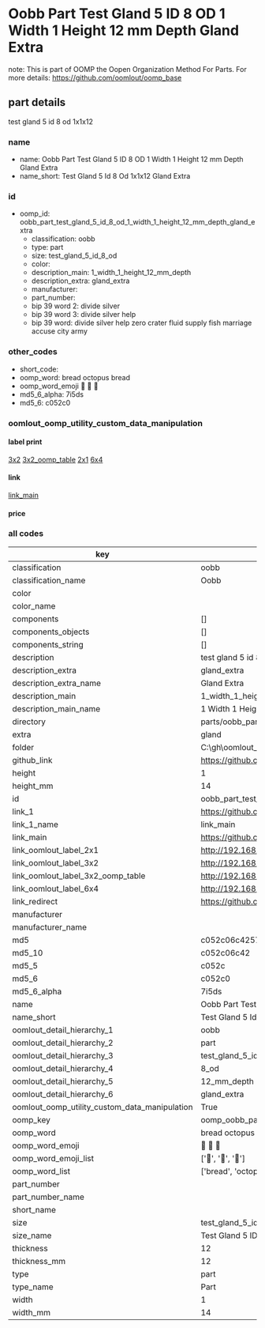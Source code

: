 # Oobb Part Test Gland 5 ID 8 OD 1 Width 1 Height 12 mm Depth Gland Extra  

note: This is part of OOMP the Oopen Organization Method For Parts. For more details: https://github.com/oomlout/oomp_base

##  part details
  



test gland 5 id 8 od 1x1x12



### name
* name: Oobb Part Test Gland 5 ID 8 OD 1 Width 1 Height 12 mm Depth Gland Extra
* name_short: Test Gland 5 Id 8 Od 1x1x12 Gland Extra
### id
* oomp_id: oobb_part_test_gland_5_id_8_od_1_width_1_height_12_mm_depth_gland_extra
  * classification: oobb
  * type: part
  * size: test_gland_5_id_8_od
  * color: 
  * description_main: 1_width_1_height_12_mm_depth
  * description_extra: gland_extra
  * manufacturer: 
  * part_number: 
  * bip 39 word 2: divide silver
  * bip 39 word 3: divide silver help
  * bip 39 word: divide silver help zero crater fluid supply fish marriage accuse city army

### other_codes
* short_code: 
* oomp_word: bread octopus bread
* oomp_word_emoji :bread: :octopus: :bread:
* md5_6_alpha: 7i5ds
* md5_6: c052c0






### oomlout_oomp_utility_custom_data_manipulation
#### label print
[3x2](http://192.168.1.245:1112/?label=oomp%207i5ds)
[3x2_oomp_table](http://192.168.1.108:1112/?label=oomp%207i5ds)
[2x1](http://192.168.1.242:1112/?label=oomp%207i5ds)
[6x4](http://192.168.1.55:1112/?label=oomp%207i5ds)    

#### link

[link_main](https://github.com/oomlout/oomlout_oobb_version_4_generated_parts/tree/main/navigation_oomp/oobb/part/test_gland_5_id_8_od/1_width_1_height_12_mm_depth/gland_extra/part)                              

#### price







### all codes 
| key | value |  
| --- | --- |  
| classification | oobb |  
| classification_name | Oobb |  
| color |  |  
| color_name |  |  
| components | [] |  
| components_objects | [] |  
| components_string | [] |  
| description | test gland 5 id 8 od 1x1x12 |  
| description_extra | gland_extra |  
| description_extra_name | Gland Extra |  
| description_main | 1_width_1_height_12_mm_depth |  
| description_main_name | 1 Width 1 Height 12 mm Depth |  
| directory | parts/oobb_part_test_gland_5_id_8_od_1_width_1_height_12_mm_depth_gland_extra |  
| extra | gland |  
| folder | C:\gh\oomlout_oobb_version_4_generated_parts\parts\oobb_part_test_gland_5_id_8_od_1_width_1_height_12_mm_depth_gland_extra |  
| github_link | https://github.com/oomlout/oomlout_oomp_part_src/tree/main/parts/oobb_part_test_gland_5_id_8_od_1_width_1_height_12_mm_depth_gland_extra |  
| height | 1 |  
| height_mm | 14 |  
| id | oobb_part_test_gland_5_id_8_od_1_width_1_height_12_mm_depth_gland_extra |  
| link_1 | https://github.com/oomlout/oomlout_oobb_version_4_generated_parts/tree/main/navigation_oomp/oobb/part/test_gland_5_id_8_od/1_width_1_height_12_mm_depth/gland_extra/part |  
| link_1_name | link_main |  
| link_main | https://github.com/oomlout/oomlout_oobb_version_4_generated_parts/tree/main/navigation_oomp/oobb/part/test_gland_5_id_8_od/1_width_1_height_12_mm_depth/gland_extra/part |  
| link_oomlout_label_2x1 | http://192.168.1.242:1112/?label=oomp%207i5ds |  
| link_oomlout_label_3x2 | http://192.168.1.245:1112/?label=oomp%207i5ds |  
| link_oomlout_label_3x2_oomp_table | http://192.168.1.108:1112/?label=oomp%207i5ds |  
| link_oomlout_label_6x4 | http://192.168.1.55:1112/?label=oomp%207i5ds |  
| link_redirect | https://github.com/oomlout/oomlout_oobb_version_4_generated_parts/tree/main/parts/oobb_test_gland_5_id_8_od_01_01_12_ex_gland |  
| manufacturer |  |  
| manufacturer_name |  |  
| md5 | c052c06c4257bb3966994ffad63231ff |  
| md5_10 | c052c06c42 |  
| md5_5 | c052c |  
| md5_6 | c052c0 |  
| md5_6_alpha | 7i5ds |  
| name | Oobb Part Test Gland 5 ID 8 OD 1 Width 1 Height 12 mm Depth Gland Extra |  
| name_short | Test Gland 5 Id 8 Od 1x1x12 Gland Extra |  
| oomlout_detail_hierarchy_1 | oobb |  
| oomlout_detail_hierarchy_2 | part |  
| oomlout_detail_hierarchy_3 | test_gland_5_id |  
| oomlout_detail_hierarchy_4 | 8_od |  
| oomlout_detail_hierarchy_5 | 12_mm_depth |  
| oomlout_detail_hierarchy_6 | gland_extra |  
| oomlout_oomp_utility_custom_data_manipulation | True |  
| oomp_key | oomp_oobb_part_test_gland_5_id_8_od_1_width_1_height_12_mm_depth_gland_extra |  
| oomp_word | bread octopus bread |  
| oomp_word_emoji | :bread: :octopus: :bread: |  
| oomp_word_emoji_list | [':bread:', ':octopus:', ':bread:'] |  
| oomp_word_list | ['bread', 'octopus', 'bread'] |  
| part_number |  |  
| part_number_name |  |  
| short_name |  |  
| size | test_gland_5_id_8_od |  
| size_name | Test Gland 5 ID 8 OD |  
| thickness | 12 |  
| thickness_mm | 12 |  
| type | part |  
| type_name | Part |  
| width | 1 |  
| width_mm | 14 |  
